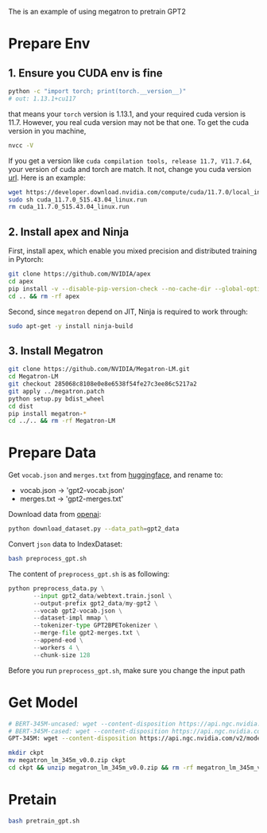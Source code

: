 The is an example of using megatron to pretrain GPT2

# Prepare Env

## 1. Ensure you CUDA env is fine

```bash
python -c "import torch; print(torch.__version__)"
# out: 1.13.1+cu117
```
that means your `torch` version is 1.13.1, and your required cuda version is 11.7. However, you real cuda version may not be that one. To get the cuda version in you machine, 
```bash
nvcc -V
```
If you get a version like `cuda compilation tools, release 11.7, V11.7.64`, your version of cuda and torch are match. It not, change you cuda version [url](https://developer.nvidia.com/cuda-11-7-0-download-archive?target_os=Linux). Here is an example:
```bash
wget https://developer.download.nvidia.com/compute/cuda/11.7.0/local_installers/cuda_11.7.0_515.43.04_linux.run
sudo sh cuda_11.7.0_515.43.04_linux.run
rm cuda_11.7.0_515.43.04_linux.run
```

## 2. Install apex and Ninja
First, install apex, which enable you mixed precision and distributed training in Pytorch: 
```bash
git clone https://github.com/NVIDIA/apex
cd apex
pip install -v --disable-pip-version-check --no-cache-dir --global-option="--cpp_ext" --global-option="--cuda_ext" ./
cd .. && rm -rf apex
```

Second, since `megatron` depend on JIT, Ninja is required to work through:
```bash
sudo apt-get -y install ninja-build
```

## 3. Install Megatron
```bash
git clone https://github.com/NVIDIA/Megatron-LM.git
cd Megatron-LM
git checkout 285068c8108e0e8e6538f54fe27c3ee86c5217a2
git apply ../megatron.patch
python setup.py bdist_wheel
cd dist
pip install megatron-*
cd ../.. && rm -rf Megatron-LM
```

# Prepare Data
Get `vocab.json` and `merges.txt` from [huggingface](https://huggingface.co/gpt2/tree/main), and rename to:
- vocab.json -> 'gpt2-vocab.json'
- merges.txt -> 'gpt2-merges.txt'

Download data from [openai](https://github.com/openai/gpt-2-output-dataset):
```bash
python download_dataset.py --data_path=gpt2_data 
```

Convert `json` data to IndexDataset:
```bash
bash preprocess_gpt.sh
```

The content of `preprocess_gpt.sh` is as following:
```python
python preprocess_data.py \
       --input gpt2_data/webtext.train.jsonl \
       --output-prefix gpt2_data/my-gpt2 \
       --vocab gpt2-vocab.json \
       --dataset-impl mmap \
       --tokenizer-type GPT2BPETokenizer \
       --merge-file gpt2-merges.txt \
       --append-eod \
       --workers 4 \
       --chunk-size 128
```
Before you run `preprocess_gpt.sh`, make sure you change the input path

# Get Model
```bash
# BERT-345M-uncased: wget --content-disposition https://api.ngc.nvidia.com/v2/models/nvidia/megatron_bert_345m/versions/v0.1_uncased/zip -O megatron_bert_345m_v0.1_uncased.zip
# BERT-345M-cased: wget --content-disposition https://api.ngc.nvidia.com/v2/models/nvidia/megatron_bert_345m/versions/v0.1_cased/zip -O megatron_bert_345m_v0.1_cased.zip
GPT-345M: wget --content-disposition https://api.ngc.nvidia.com/v2/models/nvidia/megatron_lm_345m/versions/v0.0/zip -O megatron_lm_345m_v0.0.zip

mkdir ckpt
mv megatron_lm_345m_v0.0.zip ckpt
cd ckpt && unzip megatron_lm_345m_v0.0.zip && rm -rf megatron_lm_345m_v0.0.zip
```

# Pretain
```bash
bash pretrain_gpt.sh
```


